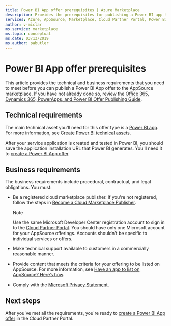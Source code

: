 ```yaml
---
title: Power BI App offer prerequisites | Azure Marketplace 
description: Provides the prerequisites for publishing a Power BI app to AppSource.
services: Azure, AppSource, Marketplace, Cloud Partner Portal, Power BI
author: v-miclar
ms.service: marketplace
ms.topic: conceptual
ms.date: 03/13/2019
ms.author: pabutler
---
```


# Power BI App offer prerequisites

This article provides the technical and business requirements that you need to meet before you can publish a Power BI App offer to the AppSource marketplace.  If you have not already done so, review the [Office 365, Dynamics 365, PowerApps, and Power BI Offer Publishing Guide](../../appsource-offer-publishing-guide.md).


## Technical requirements

The main technical asset you'll need for this offer type is a [Power BI app](https://go.microsoft.com/fwlink/?linkid=2028636). For more
information, see [Create Power BI technical assets](./cpp-create-technical-assets.md).

After your service application is created and tested in Power BI, you should save the application installation URL that Power BI generates. You'll need it to [create a Power BI App offer](./cpp-create-offer.md).

## Business requirements

The business requirements include procedural, contractual, and legal obligations.  You must:

- Be a registered cloud marketplace publisher. If you're not registered, follow the steps in [Become a Cloud Marketplace Publisher](../../become-publisher.md).

    > [!NOTE] 
    > Use the same Microsoft Developer Center registration account to sign in to the [Cloud Partner Portal](https://cloudpartner.azure.com). You should have only one Microsoft account for your AppSource offerings. Accounts shouldn't be specific to individual services or offers.
 
- Make technical support available to customers in a commercially reasonable manner.
- Provide content that meets the criteria for your offering to be listed on AppSource. For more information, see [Have an app to list on AppSource? Here’s how](https://appsource.microsoft.com/blogs/have-an-app-to-list-on-appsource-here-s-how).
- Comply with the [Microsoft Privacy Statement](https://privacy.microsoft.com/privacystatement).


## Next steps

After you've met all the requirements, you're ready to [create a Power BI App offer](./cpp-create-offer.md) in the Cloud Partner Portal.
